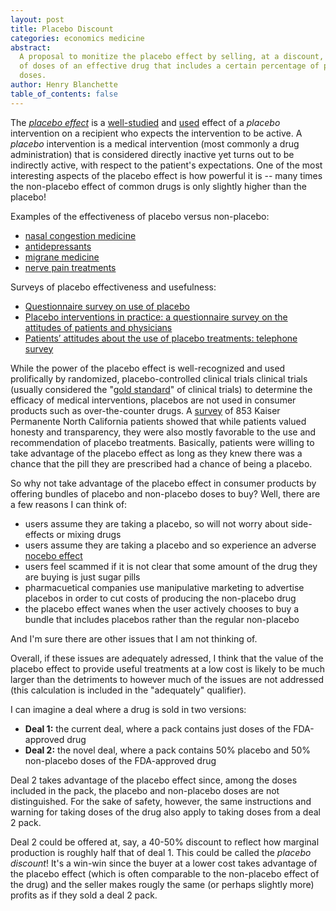 ```yaml
---
layout: post
title: Placebo Discount
categories: economics medicine
abstract:
  A proposal to monitize the placebo effect by selling, at a discount, bundles
  of doses of an effective drug that includes a certain percentage of placebo
  doses.
author: Henry Blanchette
table_of_contents: false
---
```


The _[placebo effect](https://www.nccih.nih.gov/health/placebo-effect)_ is a
[well-studied](https://www.medicalnewstoday.com/articles/306437#how-does-it-work)
and [used](https://www.ncbi.nlm.nih.gov/pmc/articles/PMC524103/) effect of a
_placebo_ intervention on a recipient who expects the intervention to be active.
A _placebo_ intervention is a medical intervention (most commonly a drug
administration) that is considered directly inactive yet turns out to be
indirectly active, with respect to the patient's expectations. One of the most
interesting aspects of the placebo effect is how powerful it is -- many times
the non-placebo effect of common drugs is only slightly higher than the placebo!

Examples of the effectiveness of placebo versus non-placebo:

- [nasal congestion medicine](https://pubmed.ncbi.nlm.nih.gov/26143019/)
- [antidepressants](https://bmjopen.bmj.com/content/9/6/e024886.full)
- [migrane medicine](https://pubmed.ncbi.nlm.nih.gov/24401940/)
- [nerve pain treatments](https://journals.lww.com/pain/Fulltext/2015/12000/Increasing_placebo_responses_over_time_in_U_S_.27.aspx)

Surveys of placebo effectiveness and usefulness:

- [Questionnaire survey on use of placebo](https://www.ncbi.nlm.nih.gov/pmc/articles/PMC524103/)
- [Placebo interventions in practice: a questionnaire survey on the attitudes of patients and physicians](https://www.ncbi.nlm.nih.gov/pmc/articles/PMC3026149/)
- [Patients’ attitudes about the use of placebo treatments: telephone survey](https://www.bmj.com/content/347/bmj.f3757)

While the power of the placebo effect is well-recognized and used prolifically
by randomized, placebo-controlled clinical trials clinical trials (usually
considered the
"[gold standard](https://www.nccih.nih.gov/health/placebo-effect)" of clinical
trials) to determine the efficacy of medical interventions, placebos are not
used in consumer products such as over-the-counter drugs. A
[survey](https://www.bmj.com/content/347/bmj.f3757) of 853 Kaiser Permanente
North California patients showed that while patients valued honesty and
transparency, they were also mostly favorable to the use and recommendation of
placebo treatments. Basically, patients were willing to take advantage of the
placebo effect as long as they knew there was a chance that the pill they are
prescribed had a chance of being a placebo.

So why not take advantage of the placebo effect in consumer products by offering
bundles of placebo and non-placebo doses to buy? Well, there are a few reasons I
can think of:

- users assume they are taking a placebo, so will not worry about side-effects
  or mixing drugs
- users assume they are taking a placebo and so experience an adverse
  [nocebo effect](https://pubmed.ncbi.nlm.nih.gov/30118338/)
- users feel scammed if it is not clear that some amount of the drug they are
  buying is just sugar pills
- pharmacuetical companies use manipulative marketing to advertise placebos in
  order to cut costs of producing the non-placebo drug
- the placebo effect wanes when the user actively chooses to buy a bundle that
  includes placebos rather than the regular non-placebo

And I'm sure there are other issues that I am not thinking of.

Overall, if these issues are adequately adressed, I think that the value of the
placebo effect to provide useful treatments at a low cost is likely to be much
larger than the detriments to however much of the issues are not addressed (this
calculation is included in the "adequately" qualifier).

I can imagine a deal where a drug is sold in two versions:

- **Deal 1:** the current deal, where a pack contains just doses of the
  FDA-approved drug
- **Deal 2:** the novel deal, where a pack contains 50% placebo and 50%
  non-placebo doses of the FDA-approved drug

Deal 2 takes advantage of the placebo effect since, among the doses included in
the pack, the placebo and non-placebo doses are not distinguished. For the sake
of safety, however, the same instructions and warning for taking doses of the
drug also apply to taking doses from a deal 2 pack.

Deal 2 could be offered at, say, a 40-50% discount to reflect how marginal
production is roughly half that of deal 1. This could be called the _placebo
discount_! It's a win-win since the buyer at a lower cost takes advantage of the
placebo effect (which is often comparable to the non-placebo effect of the drug)
and the seller makes rougly the same (or perhaps slightly more) profits as if
they sold a deal 2 pack.
